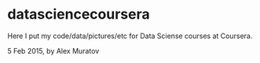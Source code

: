 # datasciencecoursera
Here I put my code/data/pictures/etc for Data Sciense courses at Coursera.

5 Feb 2015, by Alex Muratov
